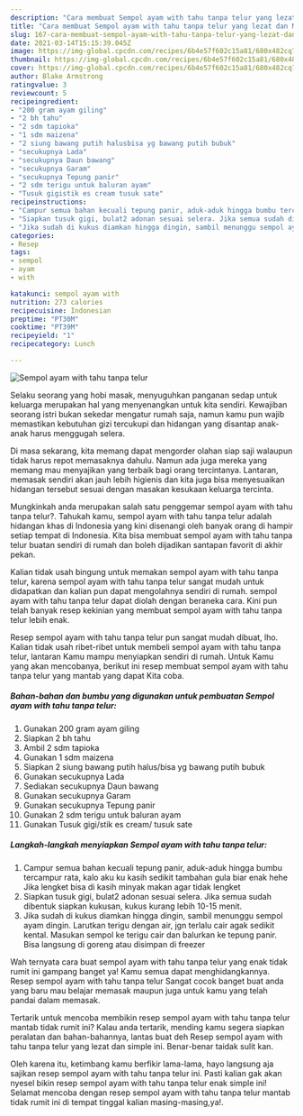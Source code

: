 ```yaml
---
description: "Cara membuat Sempol ayam with tahu tanpa telur yang lezat dan Mudah Dibuat"
title: "Cara membuat Sempol ayam with tahu tanpa telur yang lezat dan Mudah Dibuat"
slug: 167-cara-membuat-sempol-ayam-with-tahu-tanpa-telur-yang-lezat-dan-mudah-dibuat
date: 2021-03-14T15:15:39.045Z
image: https://img-global.cpcdn.com/recipes/6b4e57f602c15a81/680x482cq70/sempol-ayam-with-tahu-tanpa-telur-foto-resep-utama.jpg
thumbnail: https://img-global.cpcdn.com/recipes/6b4e57f602c15a81/680x482cq70/sempol-ayam-with-tahu-tanpa-telur-foto-resep-utama.jpg
cover: https://img-global.cpcdn.com/recipes/6b4e57f602c15a81/680x482cq70/sempol-ayam-with-tahu-tanpa-telur-foto-resep-utama.jpg
author: Blake Armstrong
ratingvalue: 3
reviewcount: 5
recipeingredient:
- "200 gram ayam giling"
- "2 bh tahu"
- "2 sdm tapioka"
- "1 sdm maizena"
- "2 siung bawang putih halusbisa yg bawang putih bubuk"
- "secukupnya Lada"
- "secukupnya Daun bawang"
- "secukupnya Garam"
- "secukupnya Tepung panir"
- "2 sdm terigu untuk baluran ayam"
- "Tusuk gigistik es cream tusuk sate"
recipeinstructions:
- "Campur semua bahan kecuali tepung panir, aduk-aduk hingga bumbu tercampur rata, kalo aku ku kasih sedikit tambahan gula biar enak hehe Jika lengket bisa di kasih minyak makan agar tidak lengket"
- "Siapkan tusuk gigi, bulat2 adonan sesuai selera. Jika semua sudah dibentuk siapkan kukusan, kukus kurang lebih 10-15 menit."
- "Jika sudah di kukus diamkan hingga dingin, sambil menunggu sempol ayam dingin. Larutkan terigu dengan air, jgn terlalu cair agak sedikit kental. Masukan sempol ke terigu cair dan balurkan ke tepung panir. Bisa langsung di goreng atau disimpan di freezer"
categories:
- Resep
tags:
- sempol
- ayam
- with

katakunci: sempol ayam with 
nutrition: 273 calories
recipecuisine: Indonesian
preptime: "PT30M"
cooktime: "PT39M"
recipeyield: "1"
recipecategory: Lunch

---
```



![Sempol ayam with tahu tanpa telur](https://img-global.cpcdn.com/recipes/6b4e57f602c15a81/680x482cq70/sempol-ayam-with-tahu-tanpa-telur-foto-resep-utama.jpg)

Selaku seorang yang hobi masak, menyuguhkan panganan sedap untuk keluarga merupakan hal yang menyenangkan untuk kita sendiri. Kewajiban seorang istri bukan sekedar mengatur rumah saja, namun kamu pun wajib memastikan kebutuhan gizi tercukupi dan hidangan yang disantap anak-anak harus menggugah selera.

Di masa  sekarang, kita memang dapat mengorder olahan siap saji walaupun tidak harus repot memasaknya dahulu. Namun ada juga mereka yang memang mau menyajikan yang terbaik bagi orang tercintanya. Lantaran, memasak sendiri akan jauh lebih higienis dan kita juga bisa menyesuaikan hidangan tersebut sesuai dengan masakan kesukaan keluarga tercinta. 



Mungkinkah anda merupakan salah satu penggemar sempol ayam with tahu tanpa telur?. Tahukah kamu, sempol ayam with tahu tanpa telur adalah hidangan khas di Indonesia yang kini disenangi oleh banyak orang di hampir setiap tempat di Indonesia. Kita bisa membuat sempol ayam with tahu tanpa telur buatan sendiri di rumah dan boleh dijadikan santapan favorit di akhir pekan.

Kalian tidak usah bingung untuk memakan sempol ayam with tahu tanpa telur, karena sempol ayam with tahu tanpa telur sangat mudah untuk didapatkan dan kalian pun dapat mengolahnya sendiri di rumah. sempol ayam with tahu tanpa telur dapat diolah dengan beraneka cara. Kini pun telah banyak resep kekinian yang membuat sempol ayam with tahu tanpa telur lebih enak.

Resep sempol ayam with tahu tanpa telur pun sangat mudah dibuat, lho. Kalian tidak usah ribet-ribet untuk membeli sempol ayam with tahu tanpa telur, lantaran Kamu mampu menyiapkan sendiri di rumah. Untuk Kamu yang akan mencobanya, berikut ini resep membuat sempol ayam with tahu tanpa telur yang mantab yang dapat Kita coba.

<!--inarticleads1-->

##### Bahan-bahan dan bumbu yang digunakan untuk pembuatan Sempol ayam with tahu tanpa telur:

1. Gunakan 200 gram ayam giling
1. Siapkan 2 bh tahu
1. Ambil 2 sdm tapioka
1. Gunakan 1 sdm maizena
1. Siapkan 2 siung bawang putih halus/bisa yg bawang putih bubuk
1. Gunakan secukupnya Lada
1. Sediakan secukupnya Daun bawang
1. Gunakan secukupnya Garam
1. Gunakan secukupnya Tepung panir
1. Gunakan 2 sdm terigu untuk baluran ayam
1. Gunakan Tusuk gigi/stik es cream/ tusuk sate




<!--inarticleads2-->

##### Langkah-langkah menyiapkan Sempol ayam with tahu tanpa telur:

1. Campur semua bahan kecuali tepung panir, aduk-aduk hingga bumbu tercampur rata, kalo aku ku kasih sedikit tambahan gula biar enak hehe Jika lengket bisa di kasih minyak makan agar tidak lengket
1. Siapkan tusuk gigi, bulat2 adonan sesuai selera. Jika semua sudah dibentuk siapkan kukusan, kukus kurang lebih 10-15 menit.
1. Jika sudah di kukus diamkan hingga dingin, sambil menunggu sempol ayam dingin. Larutkan terigu dengan air, jgn terlalu cair agak sedikit kental. Masukan sempol ke terigu cair dan balurkan ke tepung panir. Bisa langsung di goreng atau disimpan di freezer




Wah ternyata cara buat sempol ayam with tahu tanpa telur yang enak tidak rumit ini gampang banget ya! Kamu semua dapat menghidangkannya. Resep sempol ayam with tahu tanpa telur Sangat cocok banget buat anda yang baru mau belajar memasak maupun juga untuk kamu yang telah pandai dalam memasak.

Tertarik untuk mencoba membikin resep sempol ayam with tahu tanpa telur mantab tidak rumit ini? Kalau anda tertarik, mending kamu segera siapkan peralatan dan bahan-bahannya, lantas buat deh Resep sempol ayam with tahu tanpa telur yang lezat dan simple ini. Benar-benar taidak sulit kan. 

Oleh karena itu, ketimbang kamu berfikir lama-lama, hayo langsung aja sajikan resep sempol ayam with tahu tanpa telur ini. Pasti kalian gak akan nyesel bikin resep sempol ayam with tahu tanpa telur enak simple ini! Selamat mencoba dengan resep sempol ayam with tahu tanpa telur mantab tidak rumit ini di tempat tinggal kalian masing-masing,ya!.

